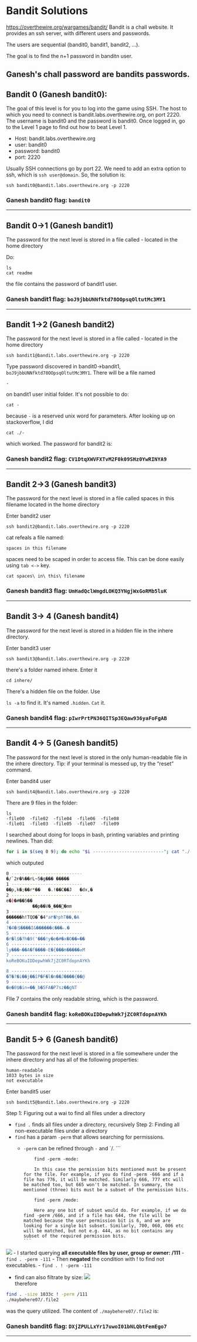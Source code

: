 # Bandit Solutions
https://overthewire.org/wargames/bandit/
Bandit is a chall website. It provides an ssh server, with different users and passwords. 

The users are sequential (bandit0, bandit1, bandit2, ...).

The goal is to find the n+1 password in banditn user. 

Ganesh's chall password are bandits passwords.
-------------------------------------------------------------------------------------------

## Bandit 0 (Ganesh bandit0): 
The goal of this level is for you to log into the game using SSH. The host to which you need to connect is bandit.labs.overthewire.org, on port 2220. The username is bandit0 and the password is bandit0. Once logged in, go to the Level 1 page to find out how to beat Level 1.

- Host: bandit.labs.overthewire.org
- user: bandit0
- password: bandit0
- port: 2220

Usually SSH connections go by port 22. We need to add an extra option to ssh, which is `ssh user@domain`. So, the solution is:


```
ssh bandit0@bandit.labs.overthewire.org -p 2220
```


### Ganesh bandit0 flag: `bandit0`
-------------------------------------------------------------------------------------------
## Bandit 0->1 (Ganesh bandit1)
The password for the next level is stored in a file called - located in the home directory

Do: 

```
ls
cat readme
```

the file contains the password of bandit1 user. 
### Ganesh bandit1 flag: `boJ9jbbUNNfktd78OOpsqOltutMc3MY1`
-------------------------------------------------------------------------------------------

## Bandit 1->2 (Ganesh bandit2)
The password for the next level is stored in a file called - located in the home directory
```
ssh bandit1@bandit.labs.overthewire.org -p 2220
```

Type password discovered in bandit0->bandit1, `boJ9jbbUNNfktd78OOpsqOltutMc3MY1`.
There will be a file named
```
-
```
on bandit1 user initial folder. It's not possible to do:

```
cat -
```
because `-` is a reserved unix word for parameters. After looking up on stackoverflow, I did

```
cat ./-
```

which worked. The password for bandit2 is:

### Ganesh bandit2 flag: `CV1DtqXWVFXTvM2F0k09SHz0YwRINYA9`
-------------------------------------------------------------------------------------------

## Bandit 2->3 (Ganesh bandit3)
The password for the next level is stored in a file called spaces in this filename located in the home directory

Enter bandit2 user
```
ssh bandit2@bandit.labs.overthewire.org -p 2220
```

cat refeals a file named: 
```
spaces in this filename
```

spaces need to be scaped in order to access file. This can be done easily using `tab <->` key. 

```
cat spaces\ in\ this\ filename
```

### Ganesh bandit3 flag: `UmHadQclWmgdLOKQ3YNgjWxGoRMb5luK`
-------------------------------------------------------------------------------------------

## Bandit 3-> 4 (Ganesh bandit4)
The password for the next level is stored in a hidden file in the inhere directory.

Enter bandit3 user
```
ssh bandit3@bandit.labs.overthewire.org -p 2220
```

there's a folder named inhere. Enter it
```
cd inhere/
```

There's a hidden file on the folder. Use 

`ls -a`
to find it. It's named `.hidden`. `Cat` it.

### Ganesh bandit4 flag: `pIwrPrtPN36QITSp3EQaw936yaFoFgAB`

-------------------------------------------------------------------------------------------

## Bandit 4-> 5 (Ganesh bandit5)
The password for the next level is stored in the only human-readable file in the inhere directory. Tip: if your terminal is messed up, try the “reset” command.

Enter bandit4 user
```
ssh bandit4@bandit.labs.overthewire.org -p 2220
```

There are 9 files in the folder: 
```
ls
-file00  -file02  -file04  -file06  -file08
-file01  -file03  -file05  -file07  -file09
```
I searched about doing for loops in bash, printing variables and printing newlines. Than did: 
```bash
for i in $(seq 0 9); do echo "$i ---------------------------"; cat "./-file0$i";echo ""; done
```

which outputed
```bash
0 ---------------------------
�/`2ғ�%��rL~5�g��� �����
1 ---------------------------
��p,k�;��r*��	�.!��C��J	�dx,�
2 ---------------------------
e�)�#��5��
          ��p��V�_���ׯ�mm
3 ---------------------------
������h!TQO�`�4"aל�߂phT��,�A
4 ---------------------------
?�4�ו$����I&������c���ގ.�
5 ---------------------------
�r�l$�?h�9('���!y�e�#�x�O��=��
6 ---------------------------
ly���~��A�f����-E�{���m�����ܗM
7 ---------------------------
koReBOKuIDDepwhWk7jZC0RTdopnAYKh

8 ---------------------------
�T�?�i��j��îP�F�l�n��J����{��@
9 ---------------------------
�e�0$�in=��_b�5FA�P7sz��gNT

```

FIle 7 contains the only readable string, which is the password. 
### Ganesh bandit4 flag: `koReBOKuIDDepwhWk7jZC0RTdopnAYKh`
-------------------------------------------------------------------------------------------

## Bandit 5-> 6 (Ganesh bandit6)
The password for the next level is stored in a file somewhere under the inhere directory and has all of the following properties:

    human-readable
    1033 bytes in size
    not executable


Enter bandit5 user
```
ssh bandit5@bandit.labs.overthewire.org -p 2220
```

Step 1: Figuring out a wai to find all files under a directory
- `find .` finds all files under a directory, recursively
Step 2: Finding all non-executable files under a directory
- `find` has a param `-perm` that allows searching for permissions. 
    - `-perm` can be refined through `-` and `/.
           ```

              find -perm -mode:

              In this case the permission bits mentioned must be present for the file. For example, if you do find -perm -666 and if a file has 776, it will be matched. Similarly 666, 777 etc will be matched too, but 665 won't be matched. In summary, the mentioned (three) bits must be a subset of the permission bits.

              find -perm /mode:

              Here any one bit of subset would do. For example, if we do find -perm /666, and if a file has 644, the file will be matched because the user permission bit is 6, and we are looking for a single bit subset. Similarly, 700, 060, 006 etc will be matched, but not e.g. 444, as no bit contains any subset of the required permission bits.
          ```
![](https://danielmiessler.com/images/permissions.png)
     - I started querying **all executable files by user, group or owner: /111**
     - `find . -perm -111`
     - Then **negated** the condition with ! to find not executables.
     - `find . ! -perm -111`
- find can also filtrate by size: 
![](https://i.imgur.com/n12C7kt.png)   
therefore 
```bash
find . -size 1033c ! -perm /111
./maybehere07/.file2
```
was the query utilized. The content of `./maybehere07/.file2` is:



### Ganesh bandit6 flag: `DXjZPULLxYr17uwoI01bNLQbtFemEgo7`

-------------------------------------------------------------------------------------------
